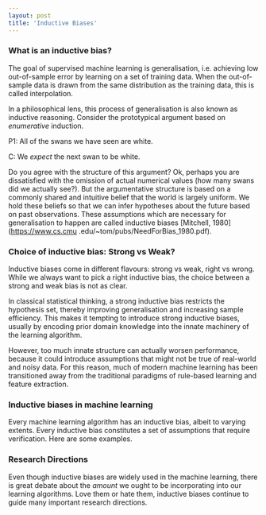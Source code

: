 ```yaml
---
layout: post
title: 'Inductive Biases'
---
```

### What is an inductive bias?
The goal of supervised machine learning is generalisation, i.e. achieving low out-of-sample error by learning on a set of training data. When the out-of-sample data is drawn from the same distribution as the training data, this is called interpolation. 

In a philosophical lens, this process of generalisation is also known as inductive reasoning. Consider the prototypical argument based on
 *enumerative* induction.

P1: All of the swans we have seen are white.

C: We *expect* the next swan to be white. 

Do you agree with the structure of this argument? Ok, perhaps you are dissatisfied with the omission of actual numerical values (how many
 swans did we actually see?). But the argumentative structure is based on a commonly shared and intuitive belief that the world is 
 largely uniform. We hold these beliefs so that we can infer hypotheses about the future based on past observations. These assumptions 
 which are necessary for generalisation to happen are called inductive biases [Mitchell, 1980](https://www.cs.cmu
 .edu/~tom/pubs/NeedForBias_1980.pdf).

### Choice of inductive bias: Strong vs Weak?
Inductive biases come in different flavours: strong vs weak, right vs wrong. While we always want to pick a right inductive bias, the choice between a strong and weak bias is not as clear. 

In classical statistical thinking, a strong inductive bias restricts the hypothesis set, thereby improving generalisation and increasing sample efficiency. This makes it tempting to introduce strong inductive biases, usually by encoding prior domain knowledge into the innate machinery of the learning algorithm. 

However, too much innate structure can actually worsen performance, because it could introduce assumptions that might not be true of real-world and noisy data. For this reason, much of modern machine learning has been transitioned away from the traditional paradigms of rule-based learning and feature extraction.

### Inductive biases in machine learning
Every machine learning algorithm has an inductive bias, albeit to varying extents. Every inductive bias constitutes a set of assumptions that require verification. Here are some examples. 

### Research Directions
Even though inductive biases are widely used in the machine learning, there is great debate about the *amount* we ought to be 
incorporating into our learning algorithms. Love them or hate them, inductive biases continue to guide many important research directions. 
